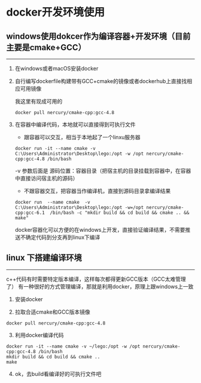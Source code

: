 
# docker开发环境使用

## windows使用dokcer作为编译容器+开发环境（目前主要是cmake+GCC）
---

1. 在windows或者macOS安装docker

2. 自行编写dockerfile构建带有GCC+cmake的镜像或者dockerhub上直接找相应可用镜像

    我这里有现成可用的
    
    `docker pull nercury/cmake-cpp:gcc-4.8`

3. 在容器中编译代码，本地就可以直接得到可执行文件

   * 跟容器可以交互，相当于本地起了一个linxu服务器

    `docker run -it --name cmake -v C:\Users\Administrator\Desktop\lego:/opt -w /opt nercury/cmake-cpp:gcc-4.8 /bin/bash`

    -v 参数后面是  源码位置：容器目录（把宿主机的目录挂载到容器中，在容器中直接访问宿主机的源码）


   * 不跟容器交互，把容器当作编译机，直接到源码目录拿编译结果

    `docker run  --name cmake  -v C:\Users\Administrator\Desktop\lego:/opt -w=/opt nercury/cmake-cpp:gcc-6.1  /bin/bash -c "mkdir build && cd build && cmake .. && make"`

    docker容器化可以方便的在windows上开发，直接验证编译结果，不需要推送不确定代码到分支再到linux下编译


## linux 下搭建编译环境 
---

c++代码有时需要特定版本编译，这样每次都得更新GCC版本（GCC太难管理了）
有一种很好的方式管理编译，那就是利用docker，原理上跟windows上一致

1. 安装docker

2. 拉取合适cmake和GCC版本镜像 

`docker pull nercury/cmake-cpp:gcc-4.8`

3. 利用docker编译代码

```
docker run -it --name cmake -v ~/lego:/opt -w /opt nercury/cmake-cpp:gcc-4.8 /bin/bash
mkdir build && cd build && cmake ..
make
```
4. ok，去build看编译好的可执行文件吧


